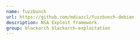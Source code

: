 ```yaml
---
name: fuzzbunch
url: https://github.com/mdiazcl/fuzzbunch-debian
description: NSA Exploit framework.
group: blackarch blackarch-exploitation
---
```

